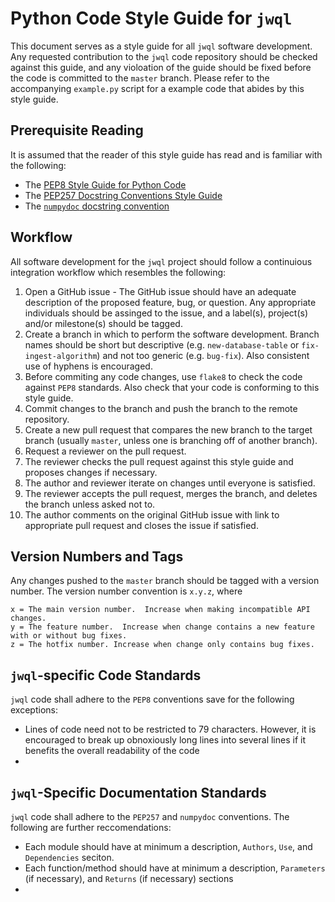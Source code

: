 Python Code Style Guide for `jwql`
=================================

This document serves as a style guide for all `jwql` software development.  Any requested contribution to the `jwql` code repository should be checked against this guide, and any violoation of the guide should be fixed before the code is committed to
the `master` branch.  Please refer to the accompanying `example.py` script for a example code that abides by this style guide.

Prerequisite Reading
--------------------

It is assumed that the reader of this style guide has read and is familiar with the following:

- The [PEP8 Style Guide for Python Code](https://www.python.org/dev/peps/pep-0008/)
- The [PEP257 Docstring Conventions Style Guide](https://www.python.org/dev/peps/pep-0257/)
- The [`numpydoc` docstring convention](https://github.com/numpy/numpy/blob/master/doc/HOWTO_DOCUMENT.rst.txt)


Workflow
--------

All software development for the `jwql` project should follow a continuious integration workflow which resembles the following:

1. Open a GitHub issue - The GitHub issue should have an adequate description of the proposed feature, bug, or question.  Any appropriate individuals should be assinged to the issue, and a label(s), project(s) and/or milestone(s) should be tagged.
2. Create a branch in which to perform the software development.  Branch names should be short but descriptive (e.g. `new-database-table` or `fix-ingest-algorithm`) and not too generic (e.g. `bug-fix`).  Also consistent use of hyphens is encouraged.
3. Before commiting any code changes, use `flake8` to check the code against `PEP8` standards.  Also check that your code is conforming to this style guide.
4. Commit changes to the branch and push the branch to the remote repository.
5. Create a new pull request that compares the new branch to the target branch (usually `master`, unless one is branching off of another branch).
6. Request a reviewer on the pull request.
7. The reviewer checks the pull request against this style guide and proposes changes if necessary.
8. The author and reviewer iterate on changes until everyone is satisfied.
9. The reviewer accepts the pull request, merges the branch, and deletes the branch unless asked not to.
10. The author comments on the original GitHub issue with link to appropriate pull request and closes the issue if satisfied.


Version Numbers and Tags
------------------------

Any changes pushed to the `master` branch should be tagged with a version number.  The version number convention is `x.y.z`, where

    x = The main version number.  Increase when making incompatible API changes.
    y = The feature number.  Increase when change contains a new feature with or without bug fixes.
    z = The hotfix number. Increase when change only contains bug fixes.


`jwql`-specific Code Standards
------------------------------

`jwql` code shall adhere to the `PEP8` conventions save for the following exceptions:

 - Lines of code need not to be restricted to 79 characters.  However, it is encouraged to break up obnoxiously long lines into several lines if it benefits the overall readability of the code
 -


`jwql`-Specific Documentation Standards
---------------------------------------

`jwql` code shall adhere to the `PEP257` and `numpydoc` conventions.  The following are further reccomendations:

- Each module should have at minimum a description, `Authors`, `Use`, and `Dependencies` seciton.
- Each function/method should have at minimum a description, `Parameters` (if necessary), and `Returns` (if necessary) sections
-